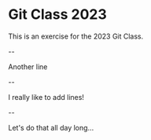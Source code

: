 # Git Class 2023

This is an exercise for the 2023 Git Class.

--

Another line

--

I really like to add lines!

--

Let's do that all day long...
